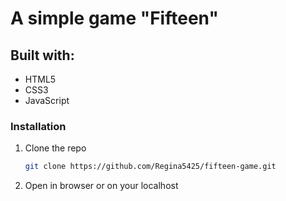 # A simple game "Fifteen"

## Built with:
- HTML5
- CSS3
- JavaScript

### Installation

1. Clone the repo
   ```sh
   git clone https://github.com/Regina5425/fifteen-game.git
   ```
2. Open in browser or on your localhost
